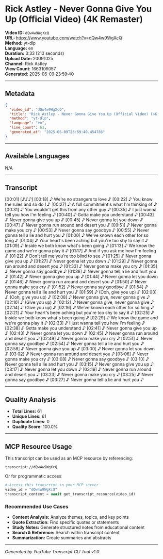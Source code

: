 # Rick Astley - Never Gonna Give You Up (Official Video) (4K Remaster)

**Video ID:** `dQw4w9WgXcQ`  
**URL:** https://www.youtube.com/watch?v=dQw4w9WgXcQ  
**Method:** yt-dlp  
**Language:** en  
**Duration:** 3:33 (213 seconds)  
**Upload Date:** 20091025  
**Channel:** Rick Astley  
**View Count:** 1663109057  
**Generated:** 2025-06-09 23:59:40

---

## Metadata

```json
{
  "video_id": "dQw4w9WgXcQ",
  "title": "Rick Astley - Never Gonna Give You Up (Official Video) (4K Remaster)",
  "method": "yt-dlp",
  "language": "en",
  "line_count": 61,
  "generated_at": "2025-06-09T23:59:40.454786"
}
```

---

## Available Languages

N/A

---

## Transcript

[00:01] [♪♪♪]
[00:18] ♪ We're no strangers to love ♪
[00:22] ♪ You know the rules and so do I ♪
[00:27] ♪ A full commitment's what I'm thinking of ♪
[00:31] ♪ You wouldn't get this from any other guy ♪
[00:35] ♪ I just wanna tell you how I'm feeling ♪
[00:40] ♪ Gotta make you understand ♪
[00:43] ♪ Never gonna give you up ♪
[00:45] ♪ Never gonna let you down ♪
[00:47] ♪ Never gonna run around and desert you ♪
[00:51] ♪ Never gonna make you cry ♪
[00:53] ♪ Never gonna say goodbye ♪
[00:55] ♪ Never gonna tell a lie and hurt you ♪
[01:00] ♪ We've known each other for so long ♪
[01:04] ♪ Your heart's been aching but you're too shy to say it ♪
[01:09] ♪ Inside we both know what's been going ♪
[01:13] ♪ We know the game and we're gonna play it ♪
[01:17] ♪ And if you ask me how I'm feeling ♪
[01:22] ♪ Don't tell me you're too blind to see ♪
[01:25] ♪ Never gonna give you up ♪
[01:27] ♪ Never gonna let you down ♪
[01:29] ♪ Never gonna run around and desert you ♪
[01:33] ♪ Never gonna make you cry ♪
[01:35] ♪ Never gonna say goodbye ♪
[01:38] ♪ Never gonna tell a lie and hurt you ♪
[01:42] ♪ Never gonna give you up ♪
[01:44] ♪ Never gonna let you down ♪
[01:46] ♪ Never gonna run around and desert you ♪
[01:50] ♪ Never gonna make you cry ♪
[01:52] ♪ Never gonna say goodbye ♪
[01:54] ♪ Never gonna tell a lie and hurt you ♪
[01:59] ♪ (Ooh, give you up) ♪
[02:03] ♪ (Ooh, give you up) ♪
[02:08] ♪ Never gonna give, never gonna give ♪
[02:10] ♪ (Give you up) ♪
[02:12] ♪ Never gonna give, never gonna give ♪
[02:14] ♪ (Give you up) ♪
[02:16] ♪ We've known each other for so long ♪
[02:21] ♪ Your heart's been aching but you're too shy to say it ♪
[02:25] ♪ Inside we both know what's been going ♪
[02:29] ♪ We know the game and we're gonna play it ♪
[02:33] ♪ I just wanna tell you how I'm feeling ♪
[02:38] ♪ Gotta make you understand ♪
[02:41] ♪ Never gonna give you up ♪
[02:43] ♪ Never gonna let you down ♪
[02:45] ♪ Never gonna run around and desert you ♪
[02:49] ♪ Never gonna make you cry ♪
[02:51] ♪ Never gonna say goodbye ♪
[02:54] ♪ Never gonna tell a lie and hurt you ♪
[02:58] ♪ Never gonna give you up ♪
[03:00] ♪ Never gonna let you down ♪
[03:02] ♪ Never gonna run around and desert you ♪
[03:06] ♪ Never gonna make you cry ♪
[03:08] ♪ Never gonna say goodbye ♪
[03:10] ♪ Never gonna tell a lie and hurt you ♪
[03:15] ♪ Never gonna give you up ♪
[03:17] ♪ Never gonna let you down ♪
[03:19] ♪ Never gonna run around and desert you ♪
[03:23] ♪ Never gonna make you cry ♪
[03:25] ♪ Never gonna say goodbye ♪
[03:27] ♪ Never gonna tell a lie and hurt you ♪


---

## Quality Analysis

- **Total Lines:** 61
- **Unique Lines:** 61
- **Duplicate Lines:** 0
- **Quality Score:** 100.0%



---

## MCP Resource Usage

This transcript can be used as an MCP resource by referencing:

```
transcript://dQw4w9WgXcQ
```

Or for programmatic access:

```python
# Access this transcript in your MCP server
video_id = "dQw4w9WgXcQ"
transcript_content = await get_transcript_resource(video_id)
```

### Recommended Use Cases

- **Content Analysis:** Analyze themes, topics, and key points
- **Quote Extraction:** Find specific quotes or statements  
- **Study Notes:** Generate structured notes from educational content
- **Search & Reference:** Search within transcript content
- **Summarization:** Create summaries and abstracts

---

*Generated by YouTube Transcript CLI Tool v1.0*
